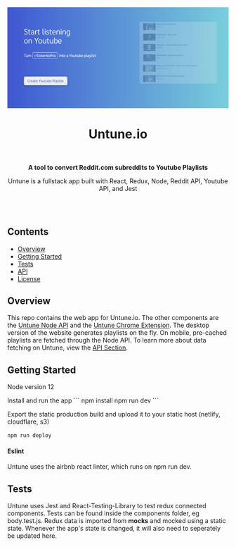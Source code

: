 <div align="center">
  <img src="public/images/web-screenshot.png" width="557">
  <h1>Untune.io</h1>
  <br>
  <p><b>A tool to convert Reddit.com subreddits to Youtube Playlists</b></p>
  <p>Untune is a fullstack app built with React, Redux, Node, Reddit API, Youtube API, and Jest</p>
  <br>
</div>
<br>

## Contents

- [Overview](#overview)
- [Getting Started](#getting-started)
- [Tests](#tests)
- [API](#API)
- [License](#license)

## Overview
This repo contains the web app for Untune.io. The other components are the [Untune Node API](https://github.com/zenobo/Untune-Backend) and the [Untune Chrome Extension](https://github.com/zenobo/Untune-Extension). The desktop version of the website generates playlists on the fly. On mobile, pre-cached playlists are fetched through the Node API. To learn more about data fetching on Untune, view the [API Section](#API).

## Getting Started
<p>Node version 12</p>
Install and run the app
```
npm install
npm run dev
```

Export the static production build and upload it to your static host (netlify, cloudflare, s3)
```
npm run deploy
```

#### Eslint
Untune uses the airbnb react linter, which runs on npm run dev.

## Tests
Untune uses Jest and React-Testing-Library to test redux connected components. Tests can be found inside the components folder, eg body.test.js. Redux data is imported from __mocks__ and mocked using a static state. Whenever the app's state is changed, it will also need to seperately be updated here.
